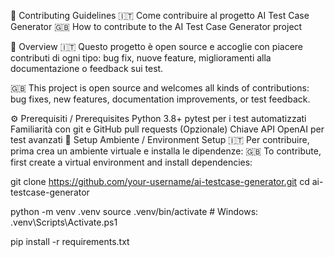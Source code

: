 🤝 Contributing Guidelines
🇮🇹 Come contribuire al progetto AI Test Case Generator
🇬🇧 How to contribute to the AI Test Case Generator project

🧭 Overview
🇮🇹 Questo progetto è open source e accoglie con piacere contributi di ogni tipo:
bug fix, nuove feature, miglioramenti alla documentazione o feedback sui test.

🇬🇧 This project is open source and welcomes all kinds of contributions:
bug fixes, new features, documentation improvements, or test feedback.

⚙️ Prerequisiti / Prerequisites
Python 3.8+
pytest per i test automatizzati
Familiarità con git e GitHub pull requests
(Opzionale) Chiave API OpenAI per test avanzati
🔧 Setup Ambiente / Environment Setup
🇮🇹 Per contribuire, prima crea un ambiente virtuale e installa le dipendenze:
🇬🇧 To contribute, first create a virtual environment and install dependencies:

git clone https://github.com/your-username/ai-testcase-generator.git
cd ai-testcase-generator

python -m venv .venv
source .venv/bin/activate        # Windows: .venv\Scripts\Activate.ps1

pip install -r requirements.txt